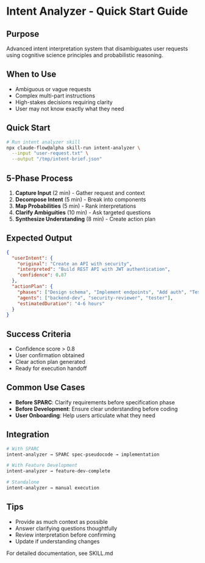 # Intent Analyzer - Quick Start Guide

## Purpose
Advanced intent interpretation system that disambiguates user requests using cognitive science principles and probabilistic reasoning.

## When to Use
- Ambiguous or vague requests
- Complex multi-part instructions
- High-stakes decisions requiring clarity
- User may not know exactly what they need

## Quick Start

```bash
# Run intent analyzer skill
npx claude-flow@alpha skill-run intent-analyzer \
  --input "user-request.txt" \
  --output "/tmp/intent-brief.json"
```

## 5-Phase Process

1. **Capture Input** (2 min) - Gather request and context
2. **Decompose Intent** (5 min) - Break into components
3. **Map Probabilities** (5 min) - Rank interpretations
4. **Clarify Ambiguities** (10 min) - Ask targeted questions
5. **Synthesize Understanding** (8 min) - Create action plan

## Expected Output

```json
{
  "userIntent": {
    "original": "Create an API with security",
    "interpreted": "Build REST API with JWT authentication",
    "confidence": 0.87
  },
  "actionPlan": {
    "phases": ["Design schema", "Implement endpoints", "Add auth", "Test"],
    "agents": ["backend-dev", "security-reviewer", "tester"],
    "estimatedDuration": "4-6 hours"
  }
}
```

## Success Criteria
- Confidence score > 0.8
- User confirmation obtained
- Clear action plan generated
- Ready for execution handoff

## Common Use Cases
- **Before SPARC**: Clarify requirements before specification phase
- **Before Development**: Ensure clear understanding before coding
- **User Onboarding**: Help users articulate what they need

## Integration
```bash
# With SPARC
intent-analyzer → SPARC spec-pseudocode → implementation

# With Feature Development
intent-analyzer → feature-dev-complete

# Standalone
intent-analyzer → manual execution
```

## Tips
- Provide as much context as possible
- Answer clarifying questions thoughtfully
- Review interpretation before confirming
- Update if understanding changes

For detailed documentation, see SKILL.md
